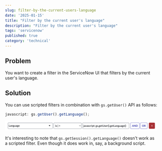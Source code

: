 ```yaml
---
slug: filter-by-the-current-users-language
date: '2025-01-15'
title: "Filter by the current user's language"
description: "Filter by the current user's language"
tags: 'servicenow'
published: true
category: 'technical'
---
```


## Problem

You want to create a filter in the ServiceNow UI that filters by the current user's language.

## Solution

You can use scripted filters in combination with `gs.getUser()` API as follows:

```javascript
javascript: gs.getUser().getLanguage();
```

![](images/20250115102703.png)

It's interesting to note that `gs.getSession().getLanguage()` doesn't work as a scripted filter. Even though it does work in, say, a background script.
